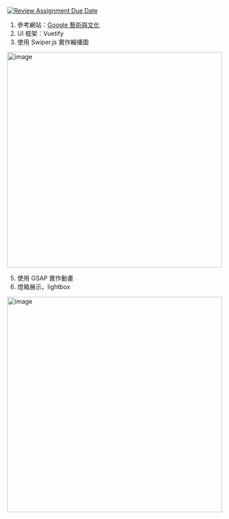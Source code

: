 [![Review Assignment Due Date](https://classroom.github.com/assets/deadline-readme-button-22041afd0340ce965d47ae6ef1cefeee28c7c493a6346c4f15d667ab976d596c.svg)](https://classroom.github.com/a/w-KMrjvJ)

1. 參考網站：[Google 藝術與文化](https://artsandculture.google.com/)
2. UI 框架：Vuetify
3. 使用 Swiper.js 實作輪播圖
<img width="500" height="500" alt="image" src="https://github.com/user-attachments/assets/0f7baeab-c5cc-48e6-ba9f-108c34e574ae" />

5. 使用 GSAP 實作動畫
6. 燈箱展示，lightbox
<img width="500" height="500" alt="image" src="https://github.com/user-attachments/assets/9af40cd5-b30b-4863-b96d-69660e0296ef" />



